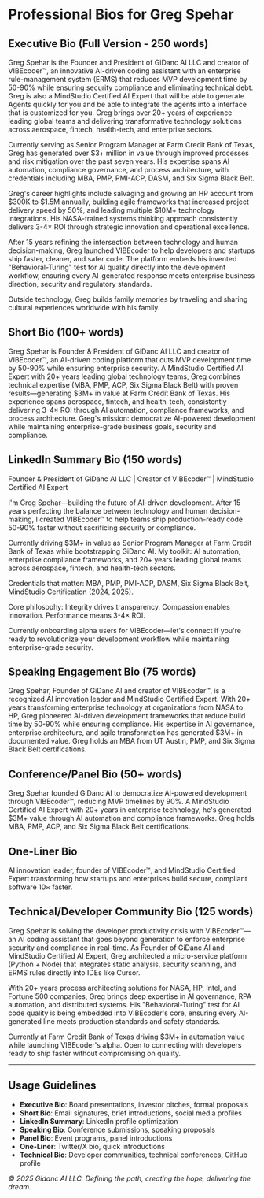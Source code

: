 # Professional Bios for Greg Spehar

## Executive Bio (Full Version - 250 words)

Greg Spehar is the Founder and President of GiDanc AI LLC and creator of VIBEcoder™, an innovative AI-driven coding assistant with an enterprise rule-management system (ERMS) that reduces MVP development time by 50-90% while ensuring security compliance and eliminating technical debt. Greg is also a MindStudio Certified AI Expert that will be able to generate Agents quickly for you and be able to integrate the agents into a interface that is customized for you. Greg brings over 20+ years of experience leading global teams and delivering transformative technology solutions across aerospace, fintech, health-tech, and enterprise sectors.

Currently serving as Senior Program Manager at Farm Credit Bank of Texas, Greg has generated over $3+ million in value through improved processes and risk mitigation over the past seven years. His expertise spans AI automation, compliance governance, and process architecture, with credentials including MBA, PMP, PMI-ACP, DASM, and Six Sigma Black Belt.

Greg's career highlights include salvaging and growing an HP account from $300K to $1.5M annually, building agile frameworks that increased project delivery speed by 50%, and leading multiple $10M+ technology integrations. His NASA-trained systems thinking approach consistently delivers 3-4× ROI through strategic innovation and operational excellence.

After 15 years refining the intersection between technology and human decision-making, Greg launched VIBEcoder to help developers and startups ship faster, cleaner, and safer code. The platform embeds his invented "Behavioral-Turing" test for AI quality directly into the development workflow, ensuring every AI-generated response meets enterprise business direction, security and regulatory standards.

Outside technology, Greg builds family memories by traveling and sharing cultural experiences worldwide with his family.

## Short Bio (100+ words)

Greg Spehar is Founder & President of GiDanc AI LLC and creator of VIBEcoder™, an AI-driven coding platform that cuts MVP development time by 50-90% while ensuring enterprise security. A MindStudio Certified AI Expert with 20+ years leading global technology teams, Greg combines technical expertise (MBA, PMP, ACP, Six Sigma Black Belt) with proven results—generating $3M+ in value at Farm Credit Bank of Texas. His experience spans aerospace, fintech, and health-tech, consistently delivering 3-4× ROI through AI automation, compliance frameworks, and process architecture. Greg's mission: democratize AI-powered development while maintaining enterprise-grade business goals, security and compliance.

## LinkedIn Summary Bio (150 words)

Founder & President of GiDanc AI LLC | Creator of VIBEcoder™ | MindStudio Certified AI Expert

I'm Greg Spehar—building the future of AI-driven development. After 15 years perfecting the balance between technology and human decision-making, I created VIBEcoder™ to help teams ship production-ready code 50-90% faster without sacrificing security or compliance.

Currently driving $3M+ in value as Senior Program Manager at Farm Credit Bank of Texas while bootstrapping GiDanc AI. My toolkit: AI automation, enterprise compliance frameworks, and 20+ years leading global teams across aerospace, fintech, and health-tech sectors.

Credentials that matter: MBA, PMP, PMI-ACP, DASM, Six Sigma Black Belt, MindStudio Certification (2024, 2025).

Core philosophy: Integrity drives transparency. Compassion enables innovation. Performance means 3-4× ROI.

Currently onboarding alpha users for VIBEcoder—let's connect if you're ready to revolutionize your development workflow while maintaining enterprise-grade security.

## Speaking Engagement Bio (75 words)

Greg Spehar, Founder of GiDanc AI and creator of VIBEcoder™, is a recognized AI innovation leader and MindStudio Certified Expert. With 20+ years transforming enterprise technology at organizations from NASA to HP, Greg pioneered AI-driven development frameworks that reduce build time by 50-90% while ensuring compliance. His expertise in AI governance, enterprise architecture, and agile transformation has generated $3M+ in documented value. Greg holds an MBA from UT Austin, PMP, and Six Sigma Black Belt certifications.

## Conference/Panel Bio (50+ words)

Greg Spehar founded GiDanc AI to democratize AI-powered development through VIBEcoder™, reducing MVP timelines by 90%. A MindStudio Certified AI Expert with 20+ years in enterprise technology, he's generated $3M+ value through AI automation and compliance frameworks. Greg holds MBA, PMP, ACP, and Six Sigma Black Belt certifications.

## One-Liner Bio

AI innovation leader, founder of VIBEcoder™, and MindStudio Certified Expert transforming how startups and enterprises build secure, compliant software 10× faster.

## Technical/Developer Community Bio (125 words)

Greg Spehar is solving the developer productivity crisis with VIBEcoder™—an AI coding assistant that goes beyond generation to enforce enterprise security and compliance in real-time. As Founder of GiDanc AI and MindStudio Certified AI Expert, Greg architected a micro-service platform (Python + Node) that integrates static analysis, security scanning, and ERMS rules directly into IDEs like Cursor.

With 20+ years process architecting solutions for NASA, HP, Intel, and Fortune 500 companies, Greg brings deep expertise in AI governance, RPA automation, and distributed systems. His "Behavioral-Turing" test for AI code quality is being embedded into VIBEcoder's core, ensuring every AI-generated line meets production standards and safety standards.

Currently at Farm Credit Bank of Texas driving $3M+ in automation value while launching VIBEcoder's alpha. Open to connecting with developers ready to ship faster without compromising on quality.

---

## Usage Guidelines

- **Executive Bio**: Board presentations, investor pitches, formal proposals
- **Short Bio**: Email signatures, brief introductions, social media profiles  
- **LinkedIn Summary**: LinkedIn profile optimization
- **Speaking Bio**: Conference submissions, speaking proposals
- **Panel Bio**: Event programs, panel introductions
- **One-Liner**: Twitter/X bio, quick introductions
- **Technical Bio**: Developer communities, technical conferences, GitHub profile

*© 2025 Gidanc AI LLC. Defining the path, creating the hope, delivering the dream.*
